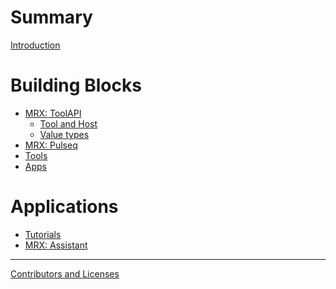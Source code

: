# Summary

[Introduction](introduction.md)

# Building Blocks

- [MRX: ToolAPI](toolapi/README.md)
    - [Tool and Host](toolapi/tool_host.md)
    - [Value types](toolapi/values/README.md)
- [MRX: Pulseq](pulseq/README.md)
- [Tools](tools/README.md)
- [Apps](apps/README.md)

# Applications

- [Tutorials]()
- [MRX: Assistant]()

---

[Contributors and Licenses](legal.md)